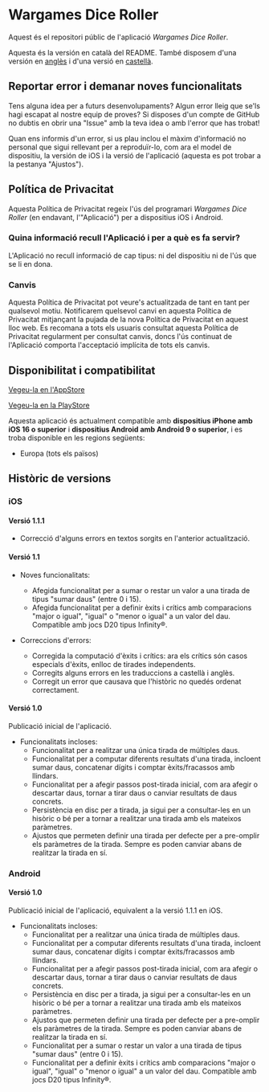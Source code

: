 # Wargames Dice Roller

Aquest és el repositori públic de l'aplicació _Wargames Dice Roller_.

Aquesta és la versión en català del README. També disposem d'una versión en [anglès](README.md) i d'una versió en [castellà](README_Spanish.md).

## Reportar error i demanar noves funcionalitats

Tens alguna idea per a futurs desenvolupaments? Algun error lleig que se'ls hagi escapat al nostre equip de proves? Si disposes d'un compte de GitHub no dubtis en obrir una "Issue" amb la teva idea o amb l'error que has trobat!

Quan ens informis d'un error, si us plau inclou el màxim d'informació no personal que sigui rellevant per a reproduïr-lo, com ara el model de dispositiu, la versión de iOS i la versió de l'aplicació (aquesta es pot trobar a la pestanya "Ajustos").

## Política de Privacitat

Aquesta Política de Privacitat regeix l'ús del programari _Wargames Dice Roller_ (en endavant, l'"Aplicació") per a dispositius iOS i Android.

### Quina informació recull l'Aplicació i per a què es fa servir?

L'Aplicació no recull informació de cap tipus: ni del dispositiu ni de l'ús que se li en dona.

### Canvis

Aquesta Política de Privacitat pot veure's actualitzada de tant en tant per qualsevol motiu. Notificarem quelsevol canvi en aquesta Política de Privacitat mitjançant la pujada de la nova Política de Privacitat en aquest lloc web. Es recomana a tots els usuaris consultat aquesta Política de Privacitat regularment per consultat canvis, doncs l'ús continuat de l'Aplicació comporta l'acceptació implícita de tots els canvis.

## Disponibilitat i compatibilitat

[Vegeu-la en l'AppStore](https://apps.apple.com/app/wargames-dice-roller/id6448962936)

[Vegeu-la en la PlayStore](https://apps.apple.com/app/wargames-dice-roller/id6448962936)

Aquesta aplicació és actualment compatible amb **dispositius iPhone amb iOS 16 o superior** i **dispositius Android amb Android 9 o superior**, i es troba disponible en les regions següents:
* Europa (tots els països)

## Històric de versions

### iOS

#### Versió 1.1.1

* Correcció d'alguns errors en textos sorgits en l'anterior actualització.

#### Versió 1.1

* Noves funcionalitats:
	- Afegida funcionalitat per a sumar o restar un valor a una tirada de tipus "sumar daus" (entre 0 i 15).
	- Afegida funcionalitat per a definir èxits i crítics amb comparacions "major o igual", "igual" o "menor o igual" a un valor del dau. Compatible amb jocs D20 tipus Infinity®.

* Correccions d'errors:
	- Corregida la computació d'èxits i crítics: ara els crítics són casos especials d'èxits, enlloc de tirades independents.
	- Corregits alguns errors en les traduccions a castellà i anglès.
	- Corregit un error que causava que l'històric no quedés ordenat correctament.

#### Versió 1.0

Publicació inicial de l'aplicació.

* Funcionalitats incloses:
	- Funcionalitat per a realitzar una única tirada de múltiples daus.
	- Funcionalitat per a computar diferents resultats d'una tirada, incloent sumar daus, concatenar dígits i comptar èxits/fracassos amb llindars.
	- Funcionalitat per a afegir passos post-tirada inicial, com ara afegir o descartar daus, tornar a tirar daus o canviar resultats de daus concrets.
	- Persistència en disc per a tirada, ja sigui per a consultar-les en un hisòric o bé per a tornar a realitzar una tirada amb els mateixos paràmetres.
	- Ajustos que permeten definir una tirada per defecte per a pre-omplir els paràmetres de la tirada. Sempre es poden canviar abans de realitzar la tirada en sí.

### Android

#### Versió 1.0

Publicació inicial de l'aplicació, equivalent a la versió 1.1.1 en iOS.

* Funcionalitats incloses:
	- Funcionalitat per a realitzar una única tirada de múltiples daus.
	- Funcionalitat per a computar diferents resultats d'una tirada, incloent sumar daus, concatenar dígits i comptar èxits/fracassos amb llindars.
	- Funcionalitat per a afegir passos post-tirada inicial, com ara afegir o descartar daus, tornar a tirar daus o canviar resultats de daus concrets.
	- Persistència en disc per a tirada, ja sigui per a consultar-les en un hisòric o bé per a tornar a realitzar una tirada amb els mateixos paràmetres.
	- Ajustos que permeten definir una tirada per defecte per a pre-omplir els paràmetres de la tirada. Sempre es poden canviar abans de realitzar la tirada en sí.
	- Funcionalitat per a sumar o restar un valor a una tirada de tipus "sumar daus" (entre 0 i 15).
	- Funcionalitat per a definir èxits i crítics amb comparacions "major o igual", "igual" o "menor o igual" a un valor del dau. Compatible amb jocs D20 tipus Infinity®.